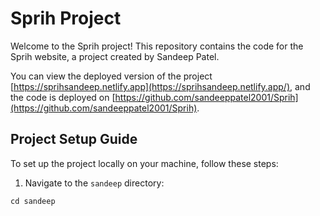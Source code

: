 # Sprih Project

Welcome to the Sprih project! This repository contains the code for the Sprih website, a project created by Sandeep Patel.

You can view the deployed version of the project [https://sprihsandeep.netlify.app](https://sprihsandeep.netlify.app/), and the code is deployed on [https://github.com/sandeeppatel2001/Sprih](https://github.com/sandeeppatel2001/Sprih).

## Project Setup Guide

To set up the project locally on your machine, follow these steps:

1. Navigate to the `sandeep` directory:
```
cd sandeep
```
